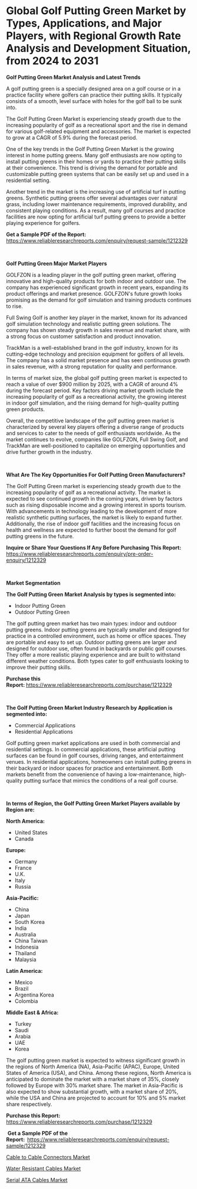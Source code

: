 <p><h1>Global Golf Putting Green Market by Types, Applications, and Major Players, with Regional Growth Rate Analysis and Development Situation, from 2024 to 2031</h1></p><p><strong>Golf Putting Green Market Analysis and Latest Trends</strong></p>
<p><p>A golf putting green is a specially designed area on a golf course or in a practice facility where golfers can practice their putting skills. It typically consists of a smooth, level surface with holes for the golf ball to be sunk into.</p><p>The Golf Putting Green Market is experiencing steady growth due to the increasing popularity of golf as a recreational sport and the rise in demand for various golf-related equipment and accessories. The market is expected to grow at a CAGR of 5.9% during the forecast period.</p><p>One of the key trends in the Golf Putting Green Market is the growing interest in home putting greens. Many golf enthusiasts are now opting to install putting greens in their homes or yards to practice their putting skills at their convenience. This trend is driving the demand for portable and customizable putting green systems that can be easily set up and used in a residential setting.</p><p>Another trend in the market is the increasing use of artificial turf in putting greens. Synthetic putting greens offer several advantages over natural grass, including lower maintenance requirements, improved durability, and consistent playing conditions. As a result, many golf courses and practice facilities are now opting for artificial turf putting greens to provide a better playing experience for golfers.</p></p>
<p><strong>Get a Sample PDF of the Report:&nbsp;</strong> <a href="https://www.reliableresearchreports.com/enquiry/request-sample/1212329">https://www.reliableresearchreports.com/enquiry/request-sample/1212329</a></p>
<p>&nbsp;</p>
<p><strong>Golf Putting Green Major Market Players</strong></p>
<p><p>GOLFZON is a leading player in the golf putting green market, offering innovative and high-quality products for both indoor and outdoor use. The company has experienced significant growth in recent years, expanding its product offerings and market presence. GOLFZON's future growth looks promising as the demand for golf simulation and training products continues to rise.</p><p>Full Swing Golf is another key player in the market, known for its advanced golf simulation technology and realistic putting green solutions. The company has shown steady growth in sales revenue and market share, with a strong focus on customer satisfaction and product innovation.</p><p>TrackMan is a well-established brand in the golf industry, known for its cutting-edge technology and precision equipment for golfers of all levels. The company has a solid market presence and has seen continuous growth in sales revenue, with a strong reputation for quality and performance.</p><p>In terms of market size, the global golf putting green market is expected to reach a value of over $900 million by 2025, with a CAGR of around 4% during the forecast period. Key factors driving market growth include the increasing popularity of golf as a recreational activity, the growing interest in indoor golf simulation, and the rising demand for high-quality putting green products.</p><p>Overall, the competitive landscape of the golf putting green market is characterized by several key players offering a diverse range of products and services to cater to the needs of golf enthusiasts worldwide. As the market continues to evolve, companies like GOLFZON, Full Swing Golf, and TrackMan are well-positioned to capitalize on emerging opportunities and drive further growth in the industry.</p></p>
<p>&nbsp;</p>
<p><strong>What Are The Key Opportunities For Golf Putting Green Manufacturers?</strong></p>
<p><p>The Golf Putting Green market is experiencing steady growth due to the increasing popularity of golf as a recreational activity. The market is expected to see continued growth in the coming years, driven by factors such as rising disposable income and a growing interest in sports tourism. With advancements in technology leading to the development of more realistic synthetic putting surfaces, the market is likely to expand further. Additionally, the rise of indoor golf facilities and the increasing focus on health and wellness are expected to further boost the demand for golf putting greens in the future.</p></p>
<p><strong>Inquire or Share Your Questions If Any Before Purchasing This Report:</strong> <a href="https://www.reliableresearchreports.com/enquiry/pre-order-enquiry/1212329">https://www.reliableresearchreports.com/enquiry/pre-order-enquiry/1212329</a></p>
<p>&nbsp;</p>
<p><strong>Market Segmentation</strong></p>
<p><strong>The Golf Putting Green Market Analysis by types is segmented into:</strong></p>
<p><ul><li>Indoor Putting Green</li><li>Outdoor Putting Green</li></ul></p>
<p><p>The golf putting green market has two main types: indoor and outdoor putting greens. Indoor putting greens are typically smaller and designed for practice in a controlled environment, such as home or office spaces. They are portable and easy to set up. Outdoor putting greens are larger and designed for outdoor use, often found in backyards or public golf courses. They offer a more realistic playing experience and are built to withstand different weather conditions. Both types cater to golf enthusiasts looking to improve their putting skills.</p></p>
<p><strong>Purchase this Report:&nbsp;</strong><a href="https://www.reliableresearchreports.com/purchase/1212329">https://www.reliableresearchreports.com/purchase/1212329</a></p>
<p>&nbsp;</p>
<p><strong>The Golf Putting Green Market Industry Research by Application is segmented into:</strong></p>
<p><ul><li>Commercial Applications</li><li>Residential Applications</li></ul></p>
<p><p>Golf putting green market applications are used in both commercial and residential settings. In commercial applications, these artificial putting surfaces can be found in golf courses, driving ranges, and entertainment venues. In residential applications, homeowners can install putting greens in their backyard or indoor spaces for practice and entertainment. Both markets benefit from the convenience of having a low-maintenance, high-quality putting surface that mimics the conditions of a real golf course.</p></p>
<p>&nbsp;</p>
<p><strong>In terms of Region, the Golf Putting Green Market Players available by Region are:</strong></p>
<p>
    <p> <strong> North America: </strong>
        <ul>
            <li>United States</li>
            <li>Canada</li>
        </ul>
        </p> 
    <p> <strong> Europe: </strong>
        <ul>
            <li>Germany</li>
            <li>France</li>
            <li>U.K.</li>
            <li>Italy</li>
            <li>Russia</li>
        </ul>
        </p> 
    <p> <strong> Asia-Pacific: </strong>
        <ul>
            <li>China</li>
            <li>Japan</li>
            <li>South Korea</li>
            <li>India</li>
            <li>Australia</li>
            <li>China Taiwan</li>
            <li>Indonesia</li>
            <li>Thailand</li>
            <li>Malaysia</li>
        </ul>
        </p> 
    <p> <strong> Latin America: </strong>
        <ul>
            <li>Mexico</li>
            <li>Brazil</li>
            <li>Argentina Korea</li>
            <li>Colombia</li>
        </ul>
        </p> 
    <p> <strong> Middle East & Africa: </strong>
        <ul>
            <li>Turkey</li>
            <li>Saudi</li>
            <li>Arabia</li>
            <li>UAE</li>
            <li>Korea</li>
        </ul>
    </p>
    </p>
<p><p>The golf putting green market is expected to witness significant growth in the regions of North America (NA), Asia-Pacific (APAC), Europe, United States of America (USA), and China. Among these regions, North America is anticipated to dominate the market with a market share of 35%, closely followed by Europe with 30% market share. The market in Asia-Pacific is also expected to show substantial growth, with a market share of 20%, while the USA and China are projected to account for 10% and 5% market share respectively.</p></p>
<p><strong>Purchase this Report: </strong><a href="https://www.reliableresearchreports.com/purchase/1212329">https://www.reliableresearchreports.com/purchase/1212329</a></p>
<p>&nbsp;<strong>Get a Sample PDF of the Report:&nbsp;&nbsp;</strong><a href="https://www.reliableresearchreports.com/enquiry/request-sample/1212329">https://www.reliableresearchreports.com/enquiry/request-sample/1212329</a></p>
<p><strong></strong></p>
<p><p><a href="https://github.com/RoccoManning/Market-Research-Report-List-3/blob/main/cable-to-cable-connectors-market.md">Cable to Cable Connectors Market</a></p><p><a href="https://github.com/edytherolanlouisejk1miz0wig/Market-Research-Report-List-1/blob/main/water-resistant-cables-market.md">Water Resistant Cables Market</a></p><p><a href="https://github.com/gulaimolin/Market-Research-Report-List-3/blob/main/serial-ata-cables-market.md">Serial ATA Cables Market</a></p></p>